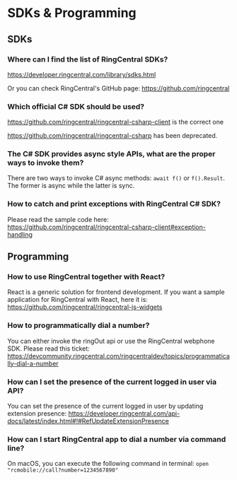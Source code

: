 # SDKs & Programming

## SDKs

### Where can I find the list of RingCentral SDKs?

https://developer.ringcentral.com/library/sdks.html

Or you can check RingCentral's GitHub page: https://github.com/ringcentral

### Which official C# SDK should be used?

https://github.com/ringcentral/ringcentral-csharp-client is the correct one

https://github.com/ringcentral/ringcentral-csharp has been deprecated.

### The C# SDK provides async style APIs, what are the proper ways to invoke them?

There are two ways to invoke C# async methods: `await f()` or `f().Result`. The former is async while the latter is sync.

### How to catch and print exceptions with RingCentral C# SDK?

Please read the sample code here: https://github.com/ringcentral/ringcentral-csharp-client#exception-handling

## Programming

### How to use RingCentral together with React?

React is a generic solution for frontend development. If you want a sample application for RingCentral with React, here it is: https://github.com/ringcentral/ringcentral-js-widgets

### How to programmatically dial a number?

You can either invoke the ringOut api or use the RingCentral webphone SDK. Please read this ticket: https://devcommunity.ringcentral.com/ringcentraldev/topics/programmatically-dial-a-number

### How can I set the presence of the current logged in user via API?

You can set the presence of the current logged in user by updating extension presence: https://developer.ringcentral.com/api-docs/latest/index.html#!#RefUpdateExtensionPresence

### How can I start RingCentral app to dial a number via command line?

On macOS, you can execute the following command in terminal: `open "rcmobile://call?number=1234567890"`
